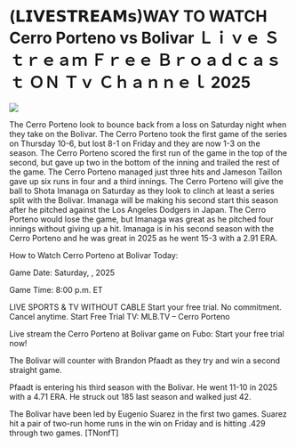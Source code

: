 # (𝗟𝗜𝗩𝗘𝗦𝗧𝗥𝗘𝗔𝗠𝘀)WAY TO WATCH Cerro Porteno vs Bolivar Ｌｉｖｅ Ｓｔｒｅａｍ Ｆｒｅｅ Ｂｒｏａｄｃａｓｔ ＯＮ Ｔｖ Ｃｈａｎｎｅｌ  2025  
  
  
[![](https://i.imgur.com/qSNzIqt.png)](https://movie.rssnews.media/tCaalrHre.php)  
  
The Cerro Porteno look to bounce back from a loss on Saturday night when they take on the Bolivar. The Cerro Porteno took the first game of the series on Thursday 10-6, but lost 8-1 on Friday and they are now 1-3 on the season. The Cerro Porteno scored the first run of the game in the top of the second, but gave up two in the bottom of the inning and trailed the rest of the game. The Cerro Porteno managed just three hits and Jameson Taillon gave up six runs in four and a third innings. The Cerro Porteno will give the ball to Shota Imanaga on Saturday as they look to clinch at least a series split with the Bolivar. Imanaga will be making his second start this season after he pitched against the Los Angeles Dodgers in Japan. The Cerro Porteno would lose the game, but Imanaga was great as he pitched four innings without giving up a hit. Imanaga is in his second season with the Cerro Porteno and he was great in 2025 as he went 15-3 with a 2.91 ERA.

How to Watch Cerro Porteno at Bolivar Today:

Game Date: Saturday, , 2025

Game Time: 8:00 p.m. ET

LIVE SPORTS & TV WITHOUT CABLE
Start your free trial. No commitment. Cancel anytime.
Start Free Trial
TV: MLB.TV – Cerro Porteno

Live stream the Cerro Porteno at Bolivar game on Fubo: Start your free trial now!

The Bolivar will counter with Brandon Pfaadt as they try and win a second straight game.

Pfaadt is entering his third season with the Bolivar. He went 11-10 in 2025 with a 4.71 ERA. He struck out 185 last season and walked just 42.

The Bolivar have been led by Eugenio Suarez in the first two games. Suarez hit a pair of two-run home runs in the win on Friday and is hitting .429 through two games. [TNonfT]